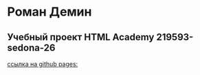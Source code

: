 # Роман Демин 
## Учебный проект HTML Academy 219593-sedona-26

  [ссылка на github pages:](https://andromman.github.io/219593-sedona-26/)
